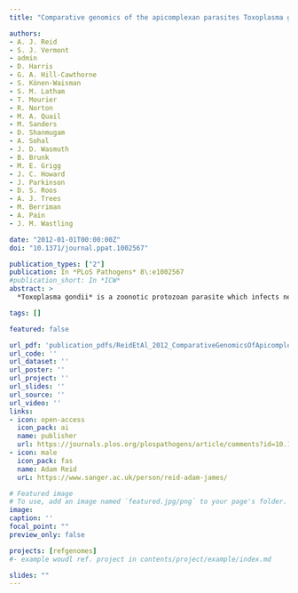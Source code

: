 ```yaml
---
title: "Comparative genomics of the apicomplexan parasites Toxoplasma gondii and Neospora caninum: Coccidia differing in host range and transmission strategy"

authors:
- A. J. Reid
- S. J. Vermont
- admin
- D. Harris
- G. A. Hill-Cawthorne
- S. Könen-Waisman
- S. M. Latham
- T. Mourier
- R. Norton
- M. A. Quail
- M. Sanders
- D. Shanmugam
- A. Sohal
- J. D. Wasmuth
- B. Brunk
- M. E. Grigg
- J. C. Howard
- J. Parkinson
- D. S. Roos
- A. J. Trees
- M. Berriman
- A. Pain
- J. M. Wastling

date: "2012-01-01T00:00:00Z"
doi: "10.1371/journal.ppat.1002567"

publication_types: ["2"]
publication: In *PLoS Pathogens* 8\:e1002567
#publication_short: In *ICW*
abstract: >
  *Toxoplasma gondii* is a zoonotic protozoan parasite which infects nearly one third of the human population and is found in an extraordinary range of vertebrate hosts. Its epidemiology depends heavily on horizontal transmission, especially between rodents and its definitive host, the cat. *Neospora caninum* is a recently discovered close relative of *Toxoplasma*, whose definitive host is the dog. Both species are tissue-dwelling Coccidia and members of the phylum Apicomplexa; they share many common features, but *Neospora* neither infects humans nor shares the same wide host range as *Toxoplasma*, rather it shows a striking preference for highly efficient vertical transmission in cattle. These species therefore provide a remarkable opportunity to investigate mechanisms of host restriction, transmission strategies, virulence and zoonotic potential. We sequenced the genome of N. caninum and transcriptomes of the invasive stage of both species, undertaking an extensive comparative genomics and transcriptomics analysis. We estimate that these organisms diverged from their common ancestor around 28 million years ago and find that both genomes and gene expression are remarkably conserved. However, in N. caninum we identified an unexpected expansion of surface antigen gene families and the divergence of secreted virulence factors, including rhoptry kinases. Specifically we show that the rhoptry kinase ROP18 is pseudogenised in N. caninum and that, as a possible consequence, Neospora is unable to phosphorylate host immunity-related GTPases, as *Toxoplasma* does. This defense strategy is thought to be key to virulence in *Toxoplasma*. We conclude that the ecological niches occupied by these species are influenced by a relatively small number of gene products which operate at the host-parasite interface and that the dominance of vertical transmission in *N. caninum* may be associated with the evolution of reduced virulence in this species.

tags: []

featured: false

url_pdf: 'publication_pdfs/ReidEtAl_2012_ComparativeGenomicsOfApicomplexanParasitesToxoplasmaGondiiAndNeosporaCaninum_PLoSPathogens.pdf'
url_code: ''
url_dataset: ''
url_poster: ''
url_project: ''
url_slides: ''
url_source: ''
url_video: ''
links:
- icon: open-access
  icon_pack: ai
  name: publisher
  url: https://journals.plos.org/plospathogens/article/comments?id=10.1371/journal.ppat.1002567
- icon: male
  icon_pack: fas
  name: Adam Reid
  urL: https://www.sanger.ac.uk/person/reid-adam-james/

# Featured image
# To use, add an image named `featured.jpg/png` to your page's folder.
image:
caption: ''
focal_point: ""
preview_only: false

projects: [refgenomes]
#- example woudl ref. project in contents/project/example/index.md

slides: ""
---
```

